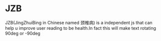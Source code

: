 JZB
===

JZB(JingZhuiBing in Chinese named 颈椎病) is a independent js that can help u improve user reading to be health.In fact this will make text rotating 90deg or -90deg
